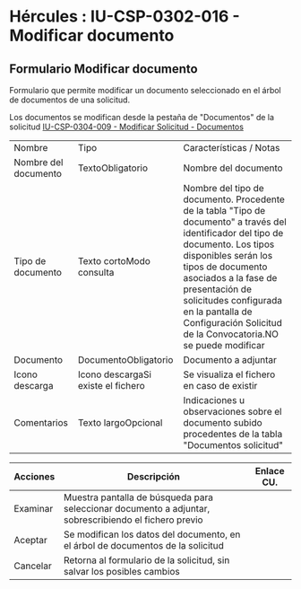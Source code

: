 # Hércules : IU\-CSP\-0302\-016 \- Modificar documento



## Formulario Modificar documento

Formulario que permite modificar un documento seleccionado en el árbol de documentos de una solicitud.

Los documentos se modifican desde la pestaña de "Documentos" de la solicitud [IU\-CSP\-0304\-009 \- Modificar Solicitud \- Documentos](/hercules/sgi-sistema-de-gestion-de-investigacion/requisitos-y-analisis-funcional/analisis-funcional-sgi-hercules/csp-modulo-de-convocatorias-ayudas-solicitudes-proyectos-y-contratos-y-grupos-de-investigacion/csp-interfaz-de-usuario/iu-csp-0300-gestion-de-solicitudes/iu-csp-0304-modificar-solicitud/iu-csp-0304-009-modificar-solicitud-documentos.md "/hercules/sgi-sistema-de-gestion-de-investigacion/requisitos-y-analisis-funcional/analisis-funcional-sgi-hercules/csp-modulo-de-convocatorias-ayudas-solicitudes-proyectos-y-contratos-y-grupos-de-investigacion/csp-interfaz-de-usuario/iu-csp-0300-gestion-de-solicitudes/iu-csp-0304-modificar-solicitud/iu-csp-0304-009-modificar-solicitud-documentos.md")



|  | | |
| --- | --- | --- |
| Nombre | Tipo | Características / Notas |
| Nombre del documento | TextoObligatorio | Nombre del documento |
| Tipo de documento | Texto cortoModo consulta | Nombre del tipo de documento. Procedente de la tabla "Tipo de documento" a través del identificador del tipo de documento. Los tipos disponibles serán los tipos de documento asociados a la fase de presentación de solicitudes configurada en la pantalla de Configuración Solicitud de la Convocatoria.NO se puede modificar |
| Documento | DocumentoObligatorio | Documento a adjuntar |
| Icono descarga | Icono descargaSi existe el fichero | Se visualiza el fichero en caso de existir |
| Comentarios | Texto largoOpcional | Indicaciones u observaciones sobre el documento subido procedentes de la tabla "Documentos solicitud" |



| Acciones | Descripción | Enlace CU. |
| --- | --- | --- |
| Examinar | Muestra pantalla de búsqueda para seleccionar documento a adjuntar, sobrescribiendo el fichero previo |  |
| Aceptar | Se modifican los datos del documento, en el árbol de documentos de la solicitud |  |
| Cancelar | Retorna al formulario de la solicitud, sin salvar los posibles cambios |  |

  
  
  
  
  
  






